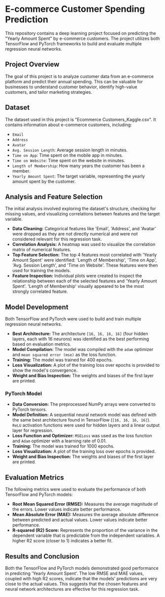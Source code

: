 # E-commerce Customer Spending Prediction

This repository contains a deep learning project focused on predicting the "Yearly Amount Spent" by e-commerce customers. The project utilizes both TensorFlow and PyTorch frameworks to build and evaluate multiple regression neural networks.

## Project Overview

The goal of this project is to analyze customer data from an e-commerce platform and predict their annual spending. This can be valuable for businesses to understand customer behavior, identify high-value customers, and tailor marketing strategies.

## Dataset

The dataset used in this project is "Ecommerce Customers_Kaggle.csv". It contains information about e-commerce customers, including:

* `Email`
* `Address`
* `Avatar`
* `Avg. Session Length`: Average session length in minutes.
* `Time on App`: Time spent on the mobile app in minutes.
* `Time on Website`: Time spent on the website in minutes.
* `Length of Membership`: How many years the customer has been a member.
* `Yearly Amount Spent`: The target variable, representing the yearly amount spent by the customer.

## Analysis and Feature Selection

The initial analysis involved exploring the dataset's structure, checking for missing values, and visualizing correlations between features and the target variable.

* **Data Cleaning:** Categorical features like 'Email', 'Address', and 'Avatar' were dropped as they are not directly numerical and were not considered relevant for this regression task.
* **Correlation Analysis:** A heatmap was used to visualize the correlation matrix of numerical features.
* **Top Feature Selection:** The top 4 features most correlated with 'Yearly Amount Spent' were identified: 'Length of Membership', 'Time on App', 'Avg. Session Length', and 'Time on Website'. These features were then used for training the models.
* **Feature Inspection:** Individual plots were created to inspect the relationship between each of the selected features and 'Yearly Amount Spent'. 'Length of Membership' visually appeared to be the most strongly correlated feature.

## Model Development

Both TensorFlow and PyTorch were used to build and train multiple regression neural networks.

* **Best Architecture:** The architecture `[16, 16, 16, 16]` (four hidden layers, each with 16 neurons) was identified as the best performing based on evaluation metrics.
* **Model Compilation:** The model was compiled with the `adam` optimizer and `mean squared error (mse)` as the loss function.
* **Training:** The model was trained for 400 epochs.
* **Loss Visualization:** A plot of the training loss over epochs is provided to show the model's convergence.
* **Weight and Bias Inspection:** The weights and biases of the first layer are printed.

### PyTorch Model

* **Data Conversion:** The preprocessed NumPy arrays were converted to PyTorch tensors.
* **Model Definition:** A sequential neural network model was defined with the same best architecture found in TensorFlow (`[16, 16, 16, 16]`). `ReLU` activation functions were used for hidden layers and a linear output layer for regression.
* **Loss Function and Optimizer:** `MSELoss` was used as the loss function and `Adam` optimizer with a learning rate of 0.01.
* **Training:** The model was trained for 1000 epochs.
* **Loss Visualization:** A plot of the training loss over epochs is provided.
* **Weight and Bias Inspection:** The weights and biases of the first layer are printed.

## Evaluation Metrics

The following metrics were used to evaluate the performance of both TensorFlow and PyTorch models:

* **Root Mean Squared Error (RMSE):** Measures the average magnitude of the errors. Lower values indicate better performance.
* **Mean Absolute Error (MAE):** Measures the average absolute difference between predicted and actual values. Lower values indicate better performance.
* **R-squared (R2) Score:** Represents the proportion of the variance in the dependent variable that is predictable from the independent variables. A higher R2 score (closer to 1) indicates a better fit.

## Results and Conclusion

Both the TensorFlow and PyTorch models demonstrated good performance in predicting 'Yearly Amount Spent'. The low RMSE and MAE values, coupled with high R2 scores, indicate that the models' predictions are very close to the actual values. This suggests that the chosen features and neural network architectures are effective for this regression task.

